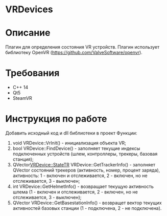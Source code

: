 # VRDevices
# Описание
  Плагин для определения состояния VR устройств. Плагин использует библиотеку OpenVR (https://github.com/ValveSoftware/openvr).
# Требования
  - С++ 14
  - Qt5
  - SteamVR
# Инструкция по работе
  Добавить исходный код и dll библиотеки в проект
  Функции:
  1) void VRDevice::VrInit() - инициализация объекта VR;
  2) bool VRDevice::FindDevice() - заполняет текущие индексы подключенных устройств (шлем, контроллеры, трекеры, базовая станция);
  3) QVector<VRDevice::StateTR> VRDevice::GetTrackerInfo() - заполняет QVector состояний трекеров (активность, номер, процент заряда),
     активность: 1 - включен и отслеживается, 2 - включен, но не отслеживается, 3 - выключен;
  4) int VRDevice::GetHelmetInfo() - возвращает текущую активность шлема (1 - включен и отслеживается, 2 - включен, но не отслеживается, 3 - выключен);
  5) QVector<int> VRDevice::GetBasestationInfo() - возвращет вектор текущих активностей базовых станции (1 - подключена, 2 - не подключена).
  
